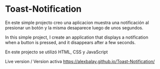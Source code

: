 # Toast-Notification


En este simple projecto creo una aplicacion muestra una notificación al presionar un botón y la misma desaparece luego de unos segundos.

In this simple project, I create an application that displays a notification when a button is pressed, and it disappears after a few seconds.

En este projecto se utilizó HTML, CSS y JavaScript 

Live version / Version activa 
https://alexbalay.github.io/Toast-Notification/
